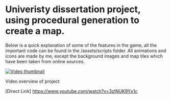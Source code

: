 #  Univeristy dissertation project, using procedural generation to create a map. 

Below is a quick explanation of some of the features in the game, all the important code can be found in the /assets/scripts folder.
All animations and icons are made by me, except the background images and map tiles which have been taken from online sources.

[![Video thumbnail](https://img.youtube.com/vi/3zlNUK9Yx1c/0.jpg)](https://www.youtube.com/watch?v=3zlNUK9Yx1c) 


Video overview of project

[Direct Link] https://www.youtube.com/watch?v=3zlNUK9Yx1c
